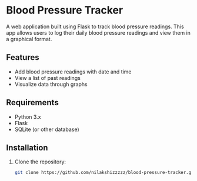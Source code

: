 # Blood Pressure Tracker

A web application built using Flask to track blood pressure readings. This app allows users to log their daily blood pressure readings and view them in a graphical format.

## Features
- Add blood pressure readings with date and time
- View a list of past readings
- Visualize data through graphs

## Requirements
- Python 3.x
- Flask
- SQLite (or other database)

## Installation
1. Clone the repository:
   ```bash
   git clone https://github.com/nilakshizzzzz/blood-pressure-tracker.git


